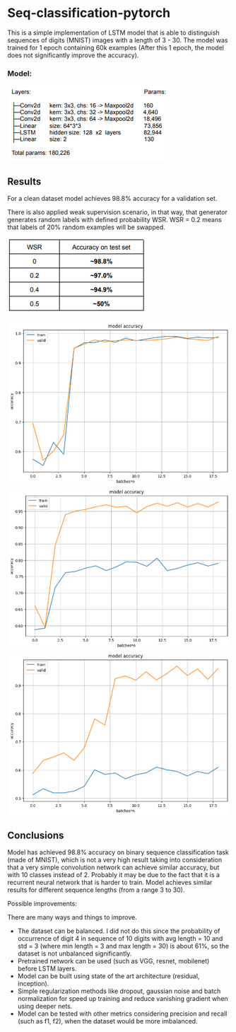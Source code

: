 # Seq-classification-pytorch

This is a simple implementation of LSTM model that is able to distinguish sequences of digits (MNIST) images with a length of 3 - 30. 
The model was trained for 1 epoch containing 60k examples (After this 1 epoch, the model does not significantly improve the accuracy).

### Model:

![](resources/architecture.png)

## Results

For a clean dataset model achieves 98.8% accuracy for a validation set.

There is also applied weak supervision scenario, in that way, that generator generates random labels with defined probability WSR. WSR = 0.2 means that labels of 20% random examples will be swapped.

![](resources/results_acc.png)

![](results/training_history_wsr_0.png)
![](results/training_history_wsr_0.2.png)
![](results/training_history_wsr_0.4.png)


## Conclusions

Model has achieved 98.8% accuracy on binary sequence classification task (made of MNIST), which is not a very high result taking into consideration that a very simple convolution network can achieve similar accuracy, but with 10 classes instead of 2.
Probably it may be due to the fact that it is a recurrent neural network that is harder to train.
Model achieves similar results for different sequence lengths (from a range 3 to 30).


Possible improvements:

There are many ways and things to improve. 

* The dataset can be balanced. I did not do this since the probability of occurrence of digit 4 in sequence of 10 digits with avg length = 10 and std = 3 (where min length = 3 and max length = 30) is about 61%, so the dataset is not unbalanced significantly.
* Pretrained network can be used (such as VGG, resnet, mobilenet) before LSTM layers.
* Model can be built using state of the art architecture (residual, inception).
* Simple regularization methods like dropout, gaussian noise and batch normalization for speed up training and reduce vanishing gradient when using deeper nets.
* Model can be tested with other metrics considering precision and recall (such as f1, f2), when the dataset would be more imbalanced.


